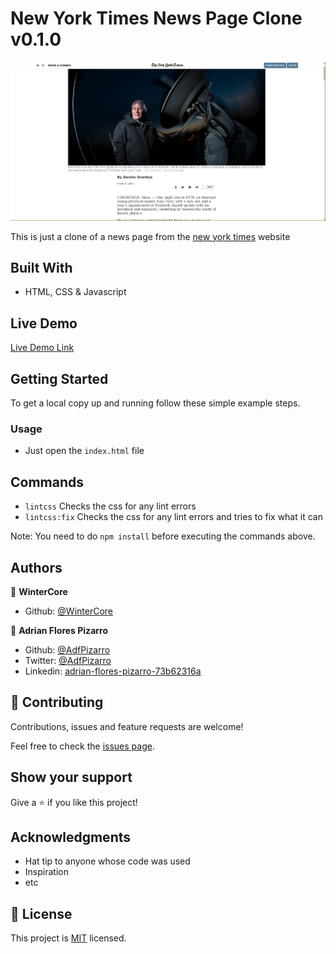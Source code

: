 # New York Times News Page Clone v0.1.0

![screenshot](./app_screenshot.png)

This is just a clone of a news page from the [new york times](https://www.nytimes.com/2014/03/18/science/space/detection-of-waves-in-space-buttresses-landmark-theory-of-big-bang.html?_r=0) website

## Built With

- HTML, CSS & Javascript

## Live Demo

[Live Demo Link](https://adfpizarro.github.io/NyTimesClone)


## Getting Started

To get a local copy up and running follow these simple example steps.

### Usage
- Just open the `index.html` file


## Commands
- `lintcss` Checks the css for any lint errors
- `lintcss:fix` Checks the css for any lint errors and tries to fix what it can

Note: You need to do `npm install` before executing the commands above.

## Authors

👤 **WinterCore**

- Github: [@WinterCore](https://github.com/WinterCore)

👤 **Adrian Flores Pizarro**

- Github: [@AdfPizarro](https://github.com/AdfPizarro)
- Twitter: [@AdfPizarro](https://twitter.com/adfpizarro)
- Linkedin: [adrian-flores-pizarro-73b62316a](https://www.linkedin.com/in/adrian-flores-pizarro-73b62316a/) 

## 🤝 Contributing

Contributions, issues and feature requests are welcome!

Feel free to check the [issues page](issues/).

## Show your support

Give a ⭐️ if you like this project!

## Acknowledgments

- Hat tip to anyone whose code was used
- Inspiration
- etc

## 📝 License

This project is [MIT](lic.url) licensed.